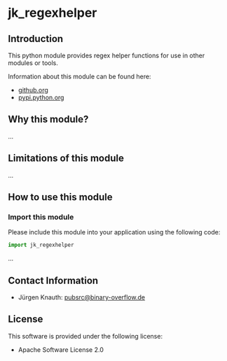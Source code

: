 ﻿jk_regexhelper
==========

Introduction
------------

This python module provides regex helper functions for use in other modules or tools.

Information about this module can be found here:

* [github.org](https://github.com/jkpubsrc/python-module-jk-regexhelper)
* [pypi.python.org](https://pypi.python.org/pypi/jk_regexhelper)

Why this module?
----------------

...

Limitations of this module
--------------------------

...

How to use this module
----------------------

### Import this module

Please include this module into your application using the following code:

```python
import jk_regexhelper
```

...

Contact Information
-------------------

* Jürgen Knauth: pubsrc@binary-overflow.de

License
-------

This software is provided under the following license:

* Apache Software License 2.0



